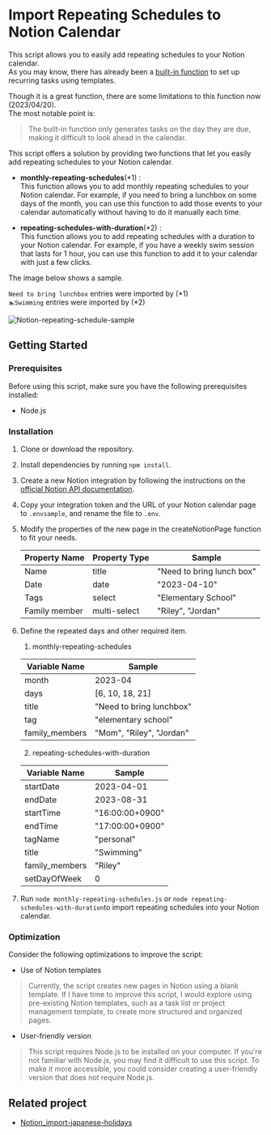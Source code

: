 # Import Repeating Schedules to Notion Calendar

This script allows you to easily add repeating schedules to your Notion calendar.  
As you may know, there has already been a [built-in function](https://www.notion.so/help/guides/automate-work-repeating-database-templates) to set up recurring tasks using templates.

Though it is a great function, there are some limitations to this function now (2023/04/20).  
The most notable point is:
> The built-in function only generates tasks on the day they are due, making it difficult to look ahead in the calendar.

This script offers a solution by providing two functions that let you easily add repeating schedules to your Notion calendar.

- **monthly-repeating-schedules**(*1) :  
   This function allows you to add monthly repeating schedules to your Notion calendar. For example, if you need to bring a lunchbox on some days of the month, you can use this function to add those events to your calendar automatically without having to do it manually each time.

- **repeating-schedules-with-duration**(*2) :  
    This function allows you to add repeating schedules with a duration to your Notion calendar. For example, if you have a weekly swim session that lasts for 1 hour, you can use this function to add it to your calendar with just a few clicks.

The image below shows a sample.

`Need to bring lunchbox` entries were imported by (*1)  
`🏊Swimming` entries were imported by (*2)  

![Notion-repeating-schedule-sample](https://user-images.githubusercontent.com/95740190/233186709-885bf5eb-2ee8-4854-a16a-97e679940146.png)


## Getting Started

### Prerequisites

Before using this script, make sure you have the following prerequisites installed:

- Node.js

### Installation

1. Clone or download the repository.
1. Install dependencies by running `npm install`.
1. Create a new Notion integration by following the instructions on the [official Notion API documentation](https://developers.notion.com/docs/getting-started#step-2-share-a-database-with-your-integration).
1. Copy your integration token and the URL of your Notion calendar page to `.envsample`, and rename the file to `.env`.
1. Modify the properties of the new page in the createNotionPage function to fit your needs.

    | Property Name | Property Type | Sample |
    | ------------- | ------------- | ------ |
    | Name          | title         | "Need to bring lunch box" |
    | Date          | date          | "2023-04-10" |
    | Tags          | select        | "Elementary School" |
    | Family member | multi-select  | "Riley", "Jordan" |

1. Define the repeated days and other required item.  

    1. monthly-repeating-schedules

    | Variable Name  | Sample |
    | -------------  | ------ |
    | month          | 2023-04 |
    | days          | [6, 10, 18, 21] |
    | title          | "Need to bring lunchbox" |
    | tag          | "elementary school" |
    | family_members | "Mom", "Riley", "Jordan" |

    2. repeating-schedules-with-duration  

    | Variable Name | Sample             |
    |---------------|--------------------|
    | startDate     | 2023-04-01         |
    | endDate       | 2023-08-31         |
    | startTime     | "16:00:00+0900"    |
    | endTime       | "17:00:00+0900"    |
    | tagName       | "personal"          |
    | title         | "Swimming"         |
    | family_members | "Riley" |
    | setDayOfWeek | 0 |


1. Run `node monthly-repeating-schedules.js` or `node repeating-schedules-with-duration`to import repeating schedules into your Notion calendar.


### Optimization

Consider the following optimizations to improve the script:

- Use of Notion templates 
> Currently, the script creates new pages in Notion using a blank template. If I have time to improve this script, I would explore using pre-existing Notion templates, such as a task list or project management template, to create more structured and organized pages. 
- User-friendly version
> This script requires Node.js to be installed on your computer. 
If you're not familiar with Node.js, you may find it difficult to use this script. 
To make it more accessible, you could consider creating a user-friendly version that does not require Node.js.

## Related project

- [Notion_import-japanese-holidays](https://github.com/mai-ogiso/Notion_import-japanese-holidays)
